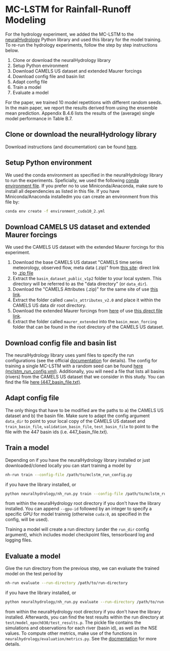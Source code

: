 # MC-LSTM for Rainfall-Runoff Modeling

For the hydrology experiment, we added the MC-LSTM to the [neuralHydrology](https://github.com/neuralhydrology/neuralhydrology) Python library and used this library for the model training. To re-run the hydrology experiments, follow the step by step instructions below.

1. Clone or download the neuralHydrology library
2. Setup Python environment
3. Download CAMELS US dataset and extended Maurer forcings
4. Download config file and basin list
5. Adapt config file
6. Train a model
7. Evaluate a model

For the paper, we trained 10 model repetitions with different random seeds. In the main paper, we report the results derived from using the ensemble mean prediction. Appendix B.4.6 lists the results of the (average) single model performance in Table B.7.

## Clone or download the neuralHydrology library

Download instructions (and documentation) can be found [here](https://neuralhydrology.readthedocs.io/en/latest/usage/quickstart.html).

## Setup Python environment

We used the conda environment as specified in the neuralHydrology library to run the experiments. Speficially, we used the following [conda environment file](https://github.com/neuralhydrology/neuralhydrology/blob/master/environments/environment_cuda10_2.yml). If you prefer no to use Miniconda/Anaconda, make sure to install all dependencies as listed in this file. If you have Miniconda/Anaconda installedm you can create an environment from this file by:

```bash
conda env create -f environment_cuda10_2.yml
```

## Download CAMELS US dataset and extended Maurer forcings

We used the CAMELS US dataset with the extended Maurer forcings for this experiment. 

1. Download the base CAMELS US dataset "CAMELS time series meteorology, observed flow, meta data (.zip)" from [this site](https://ral.ucar.edu/solutions/products/camels): direct link to [.zip file](https://ral.ucar.edu/sites/default/files/public/product-tool/camels-catchment-attributes-and-meteorology-for-large-sample-studies-dataset-downloads/basin_timeseries_v1p2_metForcing_obsFlow.zip)
2. Extract the `basin_dataset_public_v1p2` folder to your local system. This directory will be referred to as the "data directory" (or `data_dir`).
3. Download the "CAMELS Attributes (.zip)" for the same site of use [this link](https://ral.ucar.edu/sites/default/files/public/product-tool/camels-catchment-attributes-and-meteorology-for-large-sample-studies-dataset-downloads/camels_attributes_v2.0.zip).
4. Extract the folder called `camels_attributes_v2.0` and place it within the CAMELS US data dir root directory.
5. Download the extended Maurer forcings from [here](https://www.hydroshare.org/resource/17c896843cf940339c3c3496d0c1c077/) of use [this direct file link](https://www.hydroshare.org/resource/17c896843cf940339c3c3496d0c1c077/data/contents/maurer_extended.zip).
6. Extract the folder called `maurer_extended` into the `basin_mean_forcing` folder that can be found in the root directory of the CAMELS US dataset.

## Download config file and basin list

The neuralHydrology library uses yaml files to specify the run configurations (see the official [documentation](https://neuralhydrology.readthedocs.io/en/latest/index.html) for details). The config for training a single MC-LSTM with a random seed can be found [here (mclstm_run_config.yml)](mclstm_run_config.yml).
Additionally, you will need a file that lists all basins (rivers) from the CAMELS US dataset that we consider in this study. You can find the file [here (447_basin_file.txt)](447_basin_file.txt).

## Adapt config file

The only things that have to be modified are the paths to a) the CAMELS US dataset and b) the basin file. Make sure to adapt the config argument `data_dir` to point to your local copy of the CAMELS US dataset and `train_basin_file`, `validation_basin_file`, `test_basin_file` to point to the file with the 447 basin ids (i.e. 447_basin_file.txt).

## Train a model

Depending on if you have the neuralHydrology library installed or just downloaded/cloned locally you can start training a model by

```bash
nh-run train --config-file /path/to/mclstm_run_config.py
```
if you have the library installed, or

```bash
python neuralhydrology/nh_run.py train --config-file /path/to/mclstm_run_config.py
```
from within the neuralHydrology root directory if you don't have the library installed. You can append `--gpu-id` followed by an integer to specify a specific GPU for model trainnig (otherwise `cuda:0`, as specified in the config, will be used).

Training a model will create a run directory (under the `run_dir` config argument), which includes model checkpoint files, tensorboard log and logging files.

## Evaluate a model

Give the run directory from the previous step, we can evaluate the trained model on the test period by

```bash
nh-run evaluate --run-directory /path/to/run-directory
```
if you have the library installed, or

```bash
python neuralhydrology/nh_run.py evaluate --run-directory /path/to/run-directory
```
from within the neuralHydrology root directory if you don't have the library installed. Afterwards, you can find the test results within the run directory at `test/model_epoch030/test_results.p`. The pickle file contains the simulations and observations for each river (basin id), as well as the NSE values. To compute other metrics, make use of the functions in `neuralhydrology/evaluation/metrics.py`. See the [docmentation](https://neuralhydrology.readthedocs.io/en/latest/api/neuralhydrology.evaluation.metrics.html) for more details.